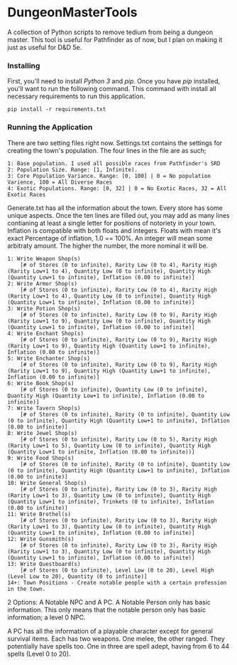 # DungeonMasterTools
A collection of Python scripts to remove tedium from being a dungeon master. This tool is useful for Pathfinder as of now, but I plan on making it just as useful for D&amp;D 5e.

### Installing 
First, you'll need to install *Python 3* and *pip*. Once you have *pip* installed, you'll want to run the following command. This command with install all necessary requirements to run this application. 

    pip install -r requirements.txt


### Running the Application

There are two setting files right now. Settings.txt contains the settings for creating the town's population. The four lines in the file are as such;

    1: Base population. I used all possible races from Pathfinder's SRD
    2: Population Size. Range: [1, Infinite). 
    3: Core Population Variance. Range: [0, 100] | 0 = No population Varience, 100 = All Diverse Races
    4: Exotic Populations. Range: [0, 32] | 0 = No Exotic Races, 32 = All Exotic Races


Generate.txt has all the information about the town. Every store has some unique aspects. Once the ten lines are filled out, you may add as many lines contianing at least a single letter for positions of notoriety in your town. Inflation is compatible with both floats and integers. Floats with mean it's exact Percentage of inflation, 1.0 == 100%. An integer will mean some arbitraty amount. The higher the number, the more nominal it will be.

    1: Write Weapon Shop(s) 
        [# of Stores (0 to infinite), Rarity Low (0 to 4), Rarity High (Rarity Low+1 to 4), Quantity Low (0 to infinite), Quantity High (Quantity Low+1 to infinite), Inflation (0.00 to infinite)]
    2: Write Armor Shop(s) 
        [# of Stores (0 to infinite), Rarity Low (0 to 4), Rarity High (Rarity Low+1 to 4), Quantity Low (0 to infinite), Quantity High (Quantity Low+1 to infinite), Inflation (0.00 to infinite)]
    3: Write Potion Shop(s) 
        [# of Stores (0 to infinite), Rarity Low (0 to 9), Rarity High (Rarity Low+1 to 9), Quantity Low (0 to infinite), Quantity High (Quantity Low+1 to infinite), Inflation (0.00 to infinite)]
    4: Write Enchant Shop(s) 
        [# of Stores (0 to infinite), Rarity Low (0 to 9), Rarity High (Rarity Low+1 to 9), Quantity High (Quantity Low+1 to infinite), Inflation (0.00 to infinite)]
    5: Write Enchanter Shop(s) 
        [# of Stores (0 to infinite), Rarity Low (0 to 9), Rarity High (Rarity Low+1 to 9), Quantity High (Quantity Low+1 to infinite), Inflation (0.00 to infinite)]
    6: Write Book Shop(s) 
        [# of Stores (0 to infinite), Quantity Low (0 to infinite), Quantity High (Quantity Low+1 to infinite), Inflation (0.00 to infinite)]
    7: Write Tavern Shop(s) 
        [# of Stores (0 to infinite), Rarity (0 to infinite), Quantity Low (0 to infinite), Quantity High (Quantity Low+1 to infinite), Inflation (0.00 to infinite)]
    8: Write Jewel Shop(s) 
        [# of Stores (0 to infinite), Rarity Low (0 to 5), Rarity High (Rarity Low+1 to 5), Quantity Low (0 to infinite), Quantity High (Quantity Low+1 to infinite, Inflation (0.00 to infinite))]
    9: Write Food Shop(s) 
        [# of Stores (0 to infinite), Rarity (0 to infinite), Quantity Low (0 to infinite), Quantity High (Quantity Low+1 to infinite), Inflation (0.00 to infinite)]
    10: Write General Shop(s) 
        [# of Stores (0 to infinite), Rarity Low (0 to 3), Rarity High (Rarity Low+1 to 3), Quantity Low (0 to infinite), Quantity High (Quantity Low+1 to infinite), Trinkets (0 to infinite), Inflation (0.00 to infinite)]
    11: Write Brothel(s)
        [# of Stores (0 to infinite), Rarity Low (0 to 3), Rarity High (Rarity Low+1 to 3), Quantity Low (0 to infinite), Quantity High (Quantity Low+1 to infinite), Inflation (0.00 to infinite)]
    12: Write Gunsmith(s)
        [# of Stores (0 to infinite), Rarity Low (0 to 3), Rarity High (Rarity Low+1 to 3), Quantity Low (0 to infinite), Quantity High (Quantity Low+1 to infinite), Inflation (0.00 to infinite)]
    13: Write Questboard(s)
        [# of Stores (0 to infinite), Level Low (0 to 20), Level High (Level Low to 20), Quantity (0 to infinite)]
    14+: Town Positions - Create notable people with a certain profession in the town.

2 Options: A Notable NPC and A PC. A Notable Person only has basic information. This only means that the notable person only has basic information; a level 0 NPC.

A PC has all the information of a playable character except for general survival items. Each has two weapons. One melee, the other ranged. They potentially have spells too. One in three are spell adept, having from 6 to 44 spells (Level 0 to 20).

